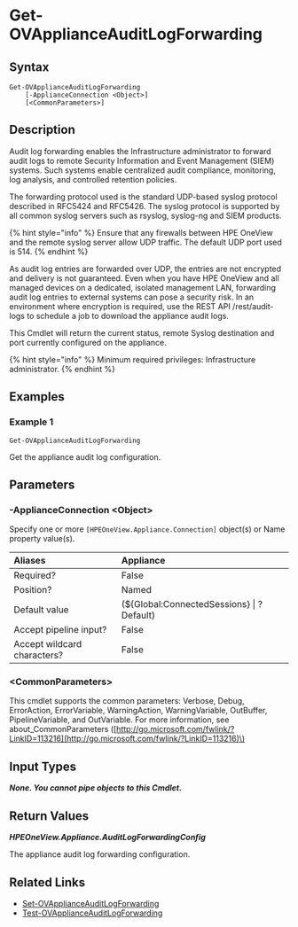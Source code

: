 ﻿---
description: Get the appliance remote Syslog audit log forwarding configuration.
---

# Get-OVApplianceAuditLogForwarding

## Syntax

```text
Get-OVApplianceAuditLogForwarding
    [-ApplianceConnection <Object>]
    [<CommonParameters>]
```

## Description

Audit log forwarding enables the Infrastructure administrator to forward audit logs to remote Security Information and Event Management (SIEM) systems. Such systems enable centralized audit compliance, monitoring, log analysis, and controlled retention policies.

The forwarding protocol used is the standard UDP-based syslog protocol described in RFC5424 and RFC5426. The syslog protocol is supported by all common syslog servers such as rsyslog, syslog-ng and SIEM products.

{% hint style="info" %}
 Ensure that any firewalls between HPE OneView and the remote syslog server allow UDP traffic. The default UDP port used is 514.
{% endhint %}


As audit log entries are forwarded over UDP, the entries are not encrypted and delivery is not guaranteed. Even when you have HPE OneView and all managed devices on a dedicated, isolated management LAN, forwarding audit log entries to external systems can pose a security risk. In an environment where encryption is required, use the REST API /rest/audit-logs to schedule a job to download the appliance audit logs. 

This Cmdlet will return the current status, remote Syslog destination and port currently configured on the appliance.

{% hint style="info" %}
Minimum required privileges: Infrastructure administrator.
{% endhint %}

## Examples

###  Example 1 

```text
Get-OVApplianceAuditLogForwarding
```

Get the appliance audit log configuration.

## Parameters

### -ApplianceConnection &lt;Object&gt;

Specify one or more `[HPEOneView.Appliance.Connection]` object(s) or Name property value(s).

| Aliases | Appliance |
| :--- | :--- |
| Required? | False |
| Position? | Named |
| Default value | (${Global:ConnectedSessions} &vert; ? Default) |
| Accept pipeline input? | False |
| Accept wildcard characters? | False |

### &lt;CommonParameters&gt;

This cmdlet supports the common parameters: Verbose, Debug, ErrorAction, ErrorVariable, WarningAction, WarningVariable, OutBuffer, PipelineVariable, and OutVariable. For more information, see about\_CommonParameters \([http://go.microsoft.com/fwlink/?LinkID=113216](http://go.microsoft.com/fwlink/?LinkID=113216)\)

## Input Types

_**None.  You cannot pipe objects to this Cmdlet.**_

## Return Values

_**HPEOneView.Appliance.AuditLogForwardingConfig**_

The appliance audit log forwarding configuration.

## Related Links

* [Set-OVApplianceAuditLogForwarding](set-ovapplianceauditlogforwarding.md)
* [Test-OVApplianceAuditLogForwarding](test-ovapplianceauditlogforwarding.md)
